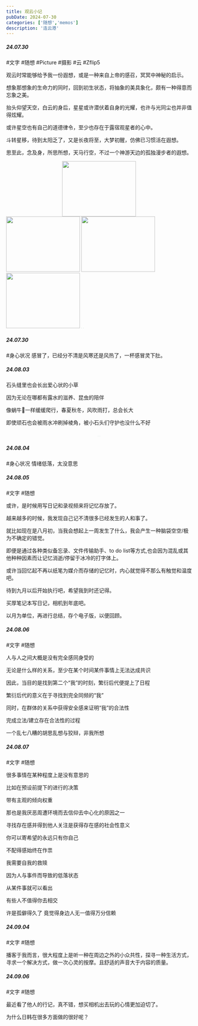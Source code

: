 ```yaml
---
title: 观云小记
pubDate: 2024-07-30
categories: ['随想','memos']
description: '连云港'
---
```

##### 24.07.30
\#文字 #随想
\#Picture #摄影 #云 #Zflip5

观云时常能够给予我一份遐想，或是一种来自上帝的感召，冥冥中神秘的启示。

想象那想象的生命力的同时，回到初生状态，将抽象的美具象化，颇有一种得意而忘象之美。

抬头仰望天空，白云的身后，星星或许潜伏着自身的光耀，也许与光同尘也并非值得炫耀。

或许星空也有自己的道德律令，至少也存在于露宿观星者的心中。

斗转星移，待到太阳乏了，又是长夜将至，大梦初醒，仿佛已习惯活在遐想。

思至此，念及身，所思所想，天马行空，不过一个神游天边的孤独漫步者的遐想。
<div style="text-align: center;">
  <img src="https://12c3bda.webp.li/20240730_154031.jpg" width="200" height="150" />
</div>


<img src="https://12c3bda.webp.li/20240730_163157.jpg" width="200" height="150" />



<img src="https://12c3bda.webp.li/20240730_183936.jpg" width="200" height="150" />
<img src="https://12c3bda.webp.li/20240730_184533.jpg" width="200" height="150" />

<img src="https://12c3bda.webp.li/20240730_184609.jpg" style="zoom:8%;" />
<img src="https://12c3bda.webp.li/20240730_185339.jpg" style="zoom:8%;" />


##### 24.07.30
\#身心状况
感冒了，已经分不清是风寒还是风热了，一杯感冒灵下肚。

##### 24.08.03
石头缝里也会长出爱心状的小草

因为无论在哪都有露水的滋养、昆虫的陪伴

像蜗牛🐌一样缓缓爬行，春夏秋冬，风吹雨打，总会长大

即使顽石也会被雨水冲刷掉棱角，被小石头们守护也没什么不好
<div style="text-align: center;">
<img src="https://12c3bda.webp.li/20240803_061046.jpg" style="zoom:8%;" />
<img src="https://12c3bda.webp.li/20240803_063108.jpg" style="zoom:8%;" />
</div>

##### 24.08.04
\#身心状况 情绪低落，太没意思

##### 24.08.05
\#文字 #随想 

或许，是时候用写日记和录视频来将记忆存放了。

越来越多的时候，我发现自己记不清很多已经发生的人和事了。

就比如现在是八月初，当我会想起上一周发生了什么，我会产生一种脑袋空空/极为不确定的错觉。

即便是通过各种类似备忘录、文件传输助手、to do list等方式,也会因为混乱或其他种种因素而让记忆消逝/停留于冰冷的打字体上。

或许当回忆起不再以纸笔为媒介而存储的记忆时，内心就觉得不那么有触觉和温度吧。

待到九月以后开始执行吧，希望我到时还记得。

买厚笔记本写日记，相机到年底吧。

以月为单位，再进行总结，存个电子版，以便回顾。

##### 24.08.06
\#文字 #随想 

人与人之间大概是没有完全感同身受的

无论是什么样的关系，至少在某个时间某件事情上无法达成共识

因此，当目的是找到第二个“我”的时刻，繁衍后代便提上了日程

繁衍后代的意义在于寻找到完全同频的“我”

同时，在群体的关系中获得安全感来证明“我”的合法性

完成立法/建立存在合法性的过程


一个乱七八糟的胡思乱想与狡辩，非我所想

##### 24.08.07
\#文字 #随想 

很多事情在某种程度上是没有意思的

比如在预设前提下的进行的决策

带有主观的倾向权重

那也是我厌恶周遭环境而去信仰去中心化的原因之一

寻找存在感并得到他人关注是获得存在感的社会性意义

你可以寄希望的永远只有你自己

不配得感始终在作祟

我需要自我的救赎

因为人与事件而导致的低落状态

从某件事就可以看出

有些人不值得你去相交

许是孤僻得久了 竟觉得身边人无一值得万分信赖





##### 24.09.04
\#文字 #随想 

播客于我而言，很大程度上是听一种在周边之外的小众共性，探寻一种生活方式，寻求一个解决方式，做一次心灵的按摩。且舒适的声音大于内容的质量。

##### 24.09.06
\#文字 #随想 

最近看了他人的行记，真不错，想买相机出去玩的心情更加迫切了。

为什么日韩在很多方面做的很好呢？